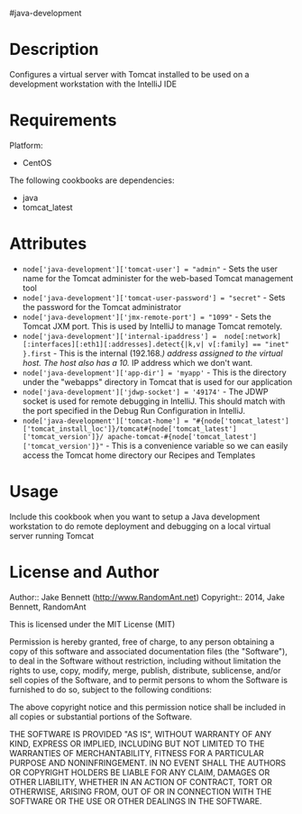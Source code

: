 #java-development

Description
===========

Configures a virtual server with Tomcat installed to be used on a development workstation with the IntelliJ IDE

Requirements
============

Platform:

* CentOS

The following cookbooks are dependencies:

* java
* tomcat_latest

Attributes
==========


* `node['java-development']['tomcat-user'] = "admin"` - Sets the user name for the Tomcat administer for the web-based Tomcat management tool
* `node['java-development']['tomcat-user-password'] = "secret"` - Sets the password for the Tomcat administrator
* `node['java-development']['jmx-remote-port'] = "1099"` - Sets the Tomcat JXM port. This is used by IntelliJ to manage Tomcat remotely.
* `node['java-development']['internal-ipaddress'] =  node[:network][:interfaces][:eth1][:addresses].detect{|k,v| v[:family] == "inet" }.first` - This
is the internal (192.168.*) address assigned to the virtual host. The host also has a 10.* IP address which we don't want.
* `node['java-development']['app-dir'] = 'myapp'` - This is the directory under the "webapps" directory in Tomcat that is used for our application
* `node['java-development']['jdwp-socket'] = '49174'` - The JDWP socket is used for remote debugging in IntelliJ. This should match with the port specified in the Debug Run Configuration in IntelliJ.
* `node['java-development']['tomcat-home'] = "#{node['tomcat_latest']['tomcat_install_loc']}/tomcat#{node['tomcat_latest']['tomcat_version']}/
apache-tomcat-#{node['tomcat_latest']['tomcat_version']}"` - This is a convenience variable so we can easily access the Tomcat home directory our Recipes and Templates



Usage
=====

Include this cookbook when you want to setup a Java development workstation to do remote deployment and debugging
on a local virtual server running Tomcat

License and Author
==================

Author:: Jake Bennett (<http://www.RandomAnt.net>)
Copyright:: 2014, Jake Bennett, RandomAnt

This is licensed under the MIT License (MIT)

Permission is hereby granted, free of charge, to any person obtaining a copy
of this software and associated documentation files (the "Software"), to deal
in the Software without restriction, including without limitation the rights
to use, copy, modify, merge, publish, distribute, sublicense, and/or sell
copies of the Software, and to permit persons to whom the Software is
furnished to do so, subject to the following conditions:

The above copyright notice and this permission notice shall be included in all
copies or substantial portions of the Software.

THE SOFTWARE IS PROVIDED "AS IS", WITHOUT WARRANTY OF ANY KIND, EXPRESS OR
IMPLIED, INCLUDING BUT NOT LIMITED TO THE WARRANTIES OF MERCHANTABILITY,
FITNESS FOR A PARTICULAR PURPOSE AND NONINFRINGEMENT. IN NO EVENT SHALL THE
AUTHORS OR COPYRIGHT HOLDERS BE LIABLE FOR ANY CLAIM, DAMAGES OR OTHER
LIABILITY, WHETHER IN AN ACTION OF CONTRACT, TORT OR OTHERWISE, ARISING FROM,
OUT OF OR IN CONNECTION WITH THE SOFTWARE OR THE USE OR OTHER DEALINGS IN THE
SOFTWARE.


